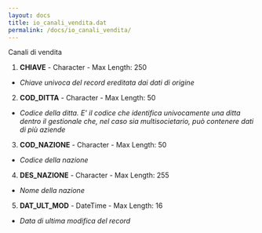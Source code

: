 ```yaml
---
layout: docs
title: io_canali_vendita.dat
permalink: /docs/io_canali_vendita/
---
```


Canali di vendita

1. **CHIAVE** - Character - Max Length: 250
  * *Chiave univoca del record ereditata dai dati di origine*
2. **COD_DITTA** - Character - Max Length: 50
  * *Codice della ditta. E' il codice che identifica univocamente una ditta dentro il gestionale che, nel caso sia multisocietario, può contenere dati di più aziende*
3. **COD_NAZIONE** - Character - Max Length: 50
  * *Codice della nazione*
4. **DES_NAZIONE** - Character - Max Length: 255
  * *Nome della nazione*
5. **DAT_ULT_MOD** - DateTime - Max Length: 16
  * *Data di ultima modifica del record*

